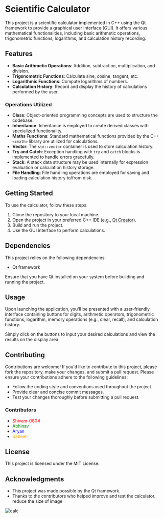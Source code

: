 # Scientific Calculator

This project is a scientific calculator implemented in C++ using the Qt framework to provide a graphical user interface (GUI). It offers various mathematical functionalities, including basic arithmetic operations, trigonometric functions, logarithms, and calculation history recording.


## Features

- **Basic Arithmetic Operations**: Addition, subtraction, multiplication, and division.
- **Trigonometric Functions**: Calculate sine, cosine, tangent, etc.
- **Logarithmic Functions**: Compute logarithms of numbers.
- **Calculation History**: Record and display the history of calculations performed by the user.

### Operations Utilized

- **Class**: Object-oriented programming concepts are used to structure the codebase.
- **Inheritance**: Inheritance is employed to create derived classes with specialized functionality.
- **Maths Functions**: Standard mathematical functions provided by the C++ `<cmath>` library are utilized for calculations.
- **Vector**: The `std::vector` container is used to store calculation history.
- **Try and Catch**: Exception handling with `try` and `catch` blocks is implemented to handle errors gracefully.
- **Stack**: A stack data structure may be used internally for expression evaluation or calculation history storage.
- **File Handling**: File handling operations are employed for saving and loading calculation history to/from disk.

## Getting Started

To use the calculator, follow these steps:

1. Clone the repository to your local machine.
2. Open the project in your preferred C++ IDE (e.g., [Qt Creator](https://www.qt.io/)).
3. Build and run the project.
4. Use the GUI interface to perform calculations.

## Dependencies

This project relies on the following dependencies:

- Qt framework

Ensure that you have Qt installed on your system before building and running the project.

## Usage

Upon launching the application, you'll be presented with a user-friendly interface containing buttons for digits, arithmetic operators, trigonometric functions, logarithm, memory operations (e.g., clear, recall), and calculation history.

Simply click on the buttons to input your desired calculations and view the results on the display area.

## Contributing

Contributions are welcome! If you'd like to contribute to this project, please fork the repository, make your changes, and submit a pull request. Please ensure your contributions adhere to the following guidelines:

- Follow the coding style and conventions used throughout the project.
- Provide clear and concise commit messages.
- Test your changes thoroughly before submitting a pull request.

### Contributors

- <span style="color:red">Shivam-0804</span>
- <span style="color:green">Abhinav</span>
- <span style="color:blue">Aryan</span>
- <span style="color:orange">Sabeeh</span>

## License

This project is licensed under the MIT License.

## Acknowledgments

- This project was made possible by the Qt framework.
- Thanks to the contributors who helped improve and test the calculator.
reduce the size of image

![calc](https://github.com/Shivam-0804/GUI-Calculator/assets/124515617/f8e83bff-c949-45e4-9ab7-0441ed55ef43)
